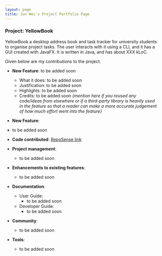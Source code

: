 ```yaml
---
layout: page
title: Jun Wei's Project Portfolio Page
---
```


### Project: YellowBook

YellowBook a desktop address book and task tracker for university students to organise project tasks.
The user interacts with it using a CLI, and it has a GUI created with JavaFX.
It is written in Java, and has about XXX kLoC.

Given below are my contributions to the project.

* **New Feature**: to be added soon
    * What it does:  to be added soon
    * Justification: to be added soon
    * Highlights: to be added soon
    * Credits: to be added soon *{mention here if you reused any code/ideas from elsewhere or if a third-party library is heavily used in the feature so that a reader can make a more accurate judgement of how much effort went into the feature}*

* **New Feature**:
* to be added soon

* **Code contributed**: [RepoSense link](https://nus-cs2103-ay2223s1.github.io/tp-dashboard/?search=junwei-tan&breakdown=true)

* **Project management**:
    * to be added soon

* **Enhancements to existing features**:
    * to be added soon

* **Documentation**:
    * User Guide:
        * to be added soon
    * Developer Guide:
        * to be added soon

* **Community**:
    * to be added soon

* **Tools**:
    * to be added soon
